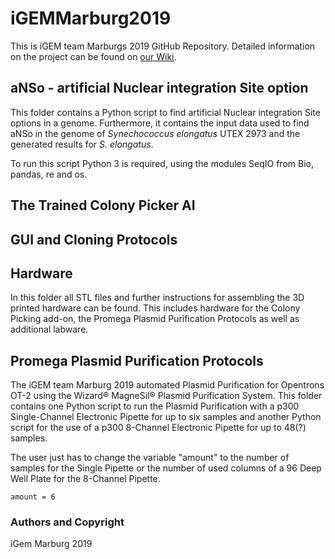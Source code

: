 # iGEMMarburg2019

This is iGEM team Marburgs 2019 GitHub Repository.
Detailed information on the project can be found on [our Wiki](https://2019.igem.org/Team:Marburg).


## aNSo - artificial Nuclear integration Site option
This folder contains a Python script to find artificial Nuclear integration Site options in a genome. Furthermore, it contains the input data used to find aNSo in the genome of *Synechococcus elongatus* UTEX 2973 and the generated results for *S. elongatus*.

To run this script Python 3 is required, using the modules SeqIO from Bio, pandas, re and os.


## The Trained Colony Picker AI



## GUI and Cloning Protocols



## Hardware
In this folder all STL files and further instructions for assembling the 3D printed hardware can be found. This includes hardware for the Colony Picking add-on, the Promega Plasmid Purification Protocols as well as additional labware.


## Promega Plasmid Purification Protocols
The iGEM team Marburg 2019 automated Plasmid Purification for Opentrons OT-2 using the Wizard® MagneSil® Plasmid Purification System. This folder contains one Python script to run the Plasmid Purification with a p300 Single-Channel Electronic Pipette for up to six samples and another Python script for the use of a p300 8-Channel Electronic Pipette for up to 48(?) samples.

The user just has to change the variable "amount" to the number of samples for the Single Pipette or the number of used columns of a 96 Deep Well Plate for the 8-Channel Pipette.

```
amount = 6
```










### Authors and Copyright
iGem Marburg 2019

